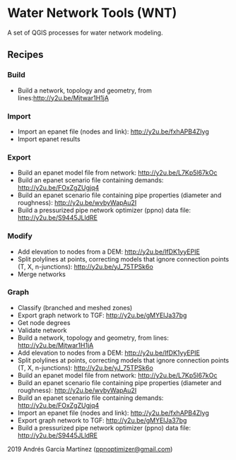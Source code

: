 # Water Network Tools (WNT)
A set of QGIS processes for water network modeling.

## Recipes
### Build
- Build a network, topology and geometry, from lines:http://y2u.be/Mjtwar1H1jA
### Import
- Import an epanet file (nodes and link): http://y2u.be/fxhAPB4ZIyg
- Import epanet results
### Export
- Build an epanet model file from network: http://y2u.be/L7Kp5l67kOc
- Build an epanet scenario file containing demands: http://y2u.be/FOxZgZUgjq4
- Build an epanet scenario file containing pipe properties (diameter and roughness): http://y2u.be/wvbyWapAu2I
- Build a pressurized pipe network optimizer (ppno) data file: http://y2u.be/S9445JLldRE
### Modify
- Add elevation to nodes from a DEM: http://y2u.be/IfDK1yyEPIE
- Split polylines at points, correcting models that ignore connection points (T, X, n-junctions): http://y2u.be/yJ_75TPSk6o
- Merge networks
### Graph
- Classify (branched and meshed zones)
- Export graph network to TGF: http://y2u.be/gMYElJa37bg
- Get node degrees
- Validate network
- Build a network, topology and geometry, from lines: http://y2u.be/Mjtwar1H1jA
- Add elevation to nodes from a DEM: http://y2u.be/IfDK1yyEPIE
- Split polylines at points, correcting models that ignore connection points (T, X, n-junctions): http://y2u.be/yJ_75TPSk6o
- Build an epanet model file from network: http://y2u.be/L7Kp5l67kOc
- Build an epanet scenario file containing pipe properties (diameter and roughness): http://y2u.be/wvbyWapAu2I
- Build an epanet scenario file containing demands: http://y2u.be/FOxZgZUgjq4
- Import an epanet file (nodes and link): http://y2u.be/fxhAPB4ZIyg
- Export graph network to TGF: http://y2u.be/gMYElJa37bg
- Build a pressurized pipe network optimizer (ppno) data file: http://y2u.be/S9445JLldRE

2019 Andrés García Martínez (ppnoptimizer@gmail.com)

